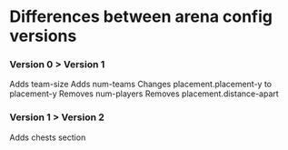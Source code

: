 Differences between arena config versions
==

### Version 0 > Version 1
Adds team-size
Adds num-teams
Changes placement.placement-y to placement-y
Removes num-players
Removes placement.distance-apart

### Version 1 > Version 2
Adds chests section